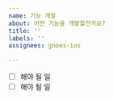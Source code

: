```yaml
---
name: 기능 개발
about: 어떤 기능을 개발할건가요?
title: ''
labels: ''
assignees: gnoes-ios

---
```


- [ ] 해야 될 일
- [ ] 해야 될 일
